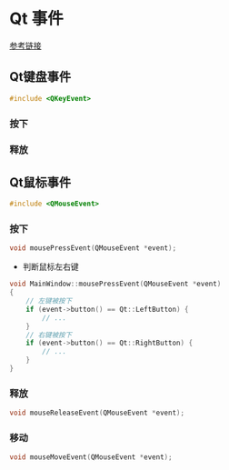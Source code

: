 <!--
 * @Description: 
 * @Version: 1.0
 * @Author: dalao
 * @Email: dalao_li@163.com
 * @Date: 2023-02-27 00:30:30
 * @LastEditors: dalao
 * @LastEditTime: 2023-02-27 00:30:38
-->

# Qt 事件


[参考链接](https://www.cnblogs.com/linuxAndMcu/)

## Qt键盘事件

```c
#include <QKeyEvent>
```


### 按下


### 释放


## Qt鼠标事件

```c
#include <QMouseEvent>
```

### 按下

```c
void mousePressEvent(QMouseEvent *event);
```

- 判断鼠标左右键

```c
void MainWindow::mousePressEvent(QMouseEvent *event)
{   
    // 左键被按下
    if (event->button() == Qt::LeftButton) {
        // ...
    }
    // 右键被按下
    if (event->button() == Qt::RightButton) {
        // ...
    }
}

```

### 释放

```c
void mouseReleaseEvent(QMouseEvent *event);
```


### 移动


```c
void mouseMoveEvent(QMouseEvent *event);
```
